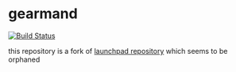 gearmand
========

[![Build Status](https://travis-ci.org/p-alik/gearmand.png)](https://travis-ci.org/p-alik/gearmand)

this repository is a fork of [launchpad repository](http://launchpad.net/gearmand/) which seems to be orphaned

